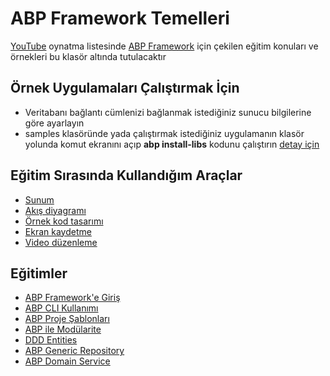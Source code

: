 # ABP Framework Temelleri
[YouTube](https://bit.ly/abpframework-playlist) oynatma listesinde [ABP Framework](https://github.com/abpframework/abp) için çekilen eğitim konuları ve örnekleri bu klasör altında tutulacaktır

## Örnek Uygulamaları Çalıştırmak İçin
- Veritabanı bağlantı cümlenizi bağlanmak istediğiniz sunucu bilgilerine göre ayarlayın
- samples klasöründe yada çalıştırmak istediğiniz uygulamanın klasör yolunda komut ekranını açıp **abp install-libs** kodunu çalıştırın [detay için](https://github.com/abpframework/abp/issues/8528)

## Eğitim Sırasında Kullandığım Araçlar
- [Sunum](https://www.canva.com) 
- [Akış diyagramı](https://app.diagrams.net)
- [Örnek kod tasarımı](https://carbon.now.sh/)
- [Ekran kaydetme](https://www.easeus.com/screen-recorder)
- [Video düzenleme](https://multimedia.easeus.com/video-editor)

## Eğitimler

- [ABP Framework'e Giriş](https://www.youtube.com/watch?v=JvwPpSTEAvg&list=PLBEMB-Eql15s3kaMvQ6pIobVk492a7s9j&index=1)
- [ABP CLI Kullanımı](https://www.youtube.com/watch?v=vgXjA-8XXjg&list=PLBEMB-Eql15s3kaMvQ6pIobVk492a7s9j&index=2)
- [ABP Proje Şablonları](https://www.youtube.com/watch?v=aZoxO9Kpfks&list=PLBEMB-Eql15s3kaMvQ6pIobVk492a7s9j&index=3)
- [ABP ile Modülarite](https://www.youtube.com/watch?v=35a6xxiZGyw&list=PLBEMB-Eql15s3kaMvQ6pIobVk492a7s9j&index=4)
- [DDD Entities](https://www.youtube.com/watch?v=x6F8qKTt89c&list=PLBEMB-Eql15s3kaMvQ6pIobVk492a7s9j&index=5)
- [ABP Generic Repository](https://www.youtube.com/watch?v=pqW0DXR2I_c&list=PLBEMB-Eql15s3kaMvQ6pIobVk492a7s9j&index=6)
- [ABP Domain Service]()